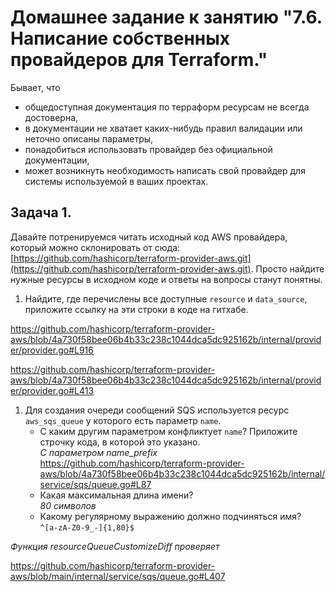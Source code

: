 # Домашнее задание к занятию "7.6. Написание собственных провайдеров для Terraform."

Бывает, что 
* общедоступная документация по терраформ ресурсам не всегда достоверна,
* в документации не хватает каких-нибудь правил валидации или неточно описаны параметры,
* понадобиться использовать провайдер без официальной документации,
* может возникнуть необходимость написать свой провайдер для системы используемой в ваших проектах.   

## Задача 1. 
Давайте потренируемся читать исходный код AWS провайдера, который можно склонировать от сюда: 
[https://github.com/hashicorp/terraform-provider-aws.git](https://github.com/hashicorp/terraform-provider-aws.git).
Просто найдите нужные ресурсы в исходном коде и ответы на вопросы станут понятны.  


1. Найдите, где перечислены все доступные `resource` и `data_source`, приложите ссылку на эти строки в коде на 
гитхабе.   

https://github.com/hashicorp/terraform-provider-aws/blob/4a730f58bee06b4b33c238c1044dca5dc925162b/internal/provider/provider.go#L916

https://github.com/hashicorp/terraform-provider-aws/blob/4a730f58bee06b4b33c238c1044dca5dc925162b/internal/provider/provider.go#L413

1. Для создания очереди сообщений SQS используется ресурс `aws_sqs_queue` у которого есть параметр `name`. 
    * С каким другим параметром конфликтует `name`? Приложите строчку кода, в которой это указано.  
      *С параметром name_prefix*  
   https://github.com/hashicorp/terraform-provider-aws/blob/4a730f58bee06b4b33c238c1044dca5dc925162b/internal/service/sqs/queue.go#L87
    * Какая максимальная длина имени?  
    *80 символов* 
    * Какому регулярному выражению должно подчиняться имя?  
    `^[a-zA-Z0-9_-]{1,80}$` 

*Функция resourceQueueCustomizeDiff проверяет*

https://github.com/hashicorp/terraform-provider-aws/blob/main/internal/service/sqs/queue.go#L407
 
